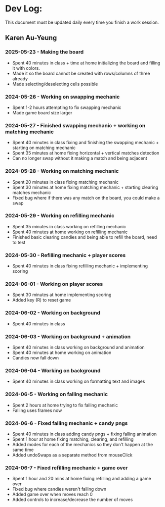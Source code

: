 # Dev Log:

This document must be updated daily every time you finish a work session.

## Karen Au-Yeung

### 2025-05-23 - Making the board
* Spent 40 minutes in class + time at home initializing the board and filling it with colors.
* Made it so the board cannot be created with rows/columns of three already
* Made selecting/deselecting cells possible

### 2024-05-26 - Working on swapping mechanic
* Spent 1-2 hours attempting to fix swapping mechanic
* Made game board size larger

### 2024-05-27 - Finished swapping mechanic + working on matching mechanic
* Spent 40 minutes in class fixing and finishing the swapping mechanic + starting on matching mechanic
* Spent 35 minutes at home fixing horizontal + vertical matches detection
* Can no longer swap without it making a match and being adjacent

### 2024-05-28 - Working on matching mechanic
* Spent 20 minutes in class fixing matching mechanic
* Spent 30 minutes at home fixing matching mechanic + starting clearing matches mechanic
* Fixed bug where if there was any match on the board, you could make a swap

### 2024-05-29 - Working on refilling mechanic
* Spent 35 minutes in class working on refilling mechanic
* Spent 40 minutes at home working on refilling mechanic
* Finished basic clearing candies and being able to refill the board, need to test

### 2024-05-30 - Refilling mechanic + player scores
* Spent 40 minutes in class fixing refilling mechanic + implementing scoring

### 2024-06-01 - Working on player scores
* Spent 30 minutes at home implementing scoring
* Added key (R) to reset game

### 2024-06-02 - Working on background
* Spent 40 minutes in class

### 2024-06-03 - Working on background + animation
* Spent 40 minutes in class working on background and animation
* Spent 40 minutes at home working on animation
* Candies now fall down

### 2024-06-04 - Working on background
* Spent 40 minutes in class working on formatting text and images

### 2024-06-5  - Working on falling mechanic
* Spent 2 hours at home trying to fix falling mechanic
* Falling uses frames now

### 2024-06-6  - Fixed falling mechanic + candy pngs
* Spent 40 minutes in class adding candy pngs + fixing falling animation
* Spent 1 hour at home fixing matching, clearing, and refilling
* Added modes for each of the mechanics so they don't happen at the same time
* Added undoSwaps as a separate method from mouseClick

### 2024-06-7  - Fixed refilling mechanic + game over
* Spent 1 hour and 20 mins at home fixing refilling and adding a game over
* Fixed bug where candies weren't falling down
* Added game over when moves reach 0
* Added controls to increase/decrease the number of moves
